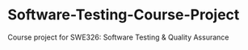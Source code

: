 # Software-Testing-Course-Project
Course project for SWE326: Software Testing &amp; Quality Assurance
